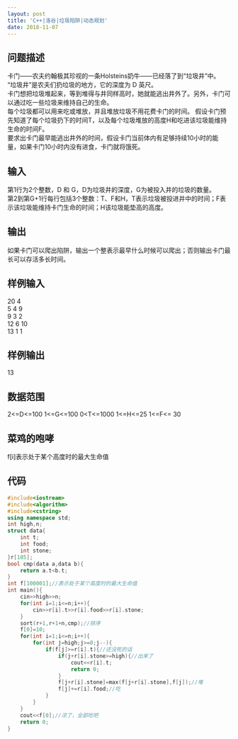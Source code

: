 ```yaml
---  
layout: post  
title: 'C++|洛谷|垃圾陷阱|动态规划'  
date: 2018-11-07   
---  
```


## 问题描述  
  卡门――农夫约翰极其珍视的一条Holsteins奶牛――已经落了到“垃圾井”中。  
  “垃圾井”是农夫们扔垃圾的地方，它的深度为 D 英尺。  
  卡门想把垃圾堆起来，等到堆得与井同样高时，她就能逃出井外了。另外，卡门可以通过吃一些垃圾来维持自己的生命。  
  每个垃圾都可以用来吃或堆放，并且堆放垃圾不用花费卡门的时间。 
  假设卡门预先知道了每个垃圾扔下的时间T，以及每个垃圾堆放的高度H和吃进该垃圾能维持生命的时间F。  
  要求出卡门最早能逃出井外的时间，假设卡门当前体内有足够持续10小时的能量，如果卡门10小时内没有进食，卡门就将饿死。 
  
## 输入  
第1行为2个整数，D 和 G，D为垃圾井的深度，G为被投入井的垃圾的数量。  
第2到第G+1行每行包括3个整数：T、F和H，T表示垃圾被投进井中的时间；F表示该垃圾能维持卡门生命的时间；H该垃圾能垫高的高度。 

## 输出  
如果卡门可以爬出陷阱，输出一个整表示最早什么时候可以爬出；否则输出卡门最长可以存活多长时间。  

## 样例输入    
20 4  
5 4 9  
9 3 2  
12 6 10  
13 1 1  

## 样例输出  
13  

## 数据范围  
2<=D<=100 1<=G<=100 0<T<=1000 1<=H<=25 1<=F<= 30

## 菜鸡的咆哮
f[i]表示处于某个高度时的最大生命值  

## 代码  
```cpp
#include<iostream>
#include<algorithm>
#include<cstring>
using namespace std;
int high,n;
struct data{
	int t;
	int food;
	int stone;
}r[105];
bool cmp(data a,data b){
	return a.t<b.t;
}
int f[100001];//表示处于某个高度时的最大生命值 
int main(){
	cin>>high>>n;
	for(int i=1;i<=n;i++){
		cin>>r[i].t>>r[i].food>>r[i].stone;
	}
	sort(r+1,r+1+n,cmp);//排序 
	f[0]=10;
	for(int i=1;i<=n;i++){
		for(int j=high;j>=0;j--){
			if(f[j]>=r[i].t){//还没死的话 
				if(j+r[i].stone>=high){//出来了 
					cout<<r[i].t;
					return 0;
				}
				f[j+r[i].stone]=max(f[j+r[i].stone],f[j]);//堆 
				f[j]+=r[i].food;//吃 
			}
		}
	}
	cout<<f[0];//凉了，全部吃吧 
	return 0;
}
```